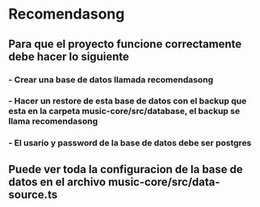 # Recomendasong

## Para que el proyecto funcione correctamente debe hacer lo siguiente

### - Crear una base de datos llamada recomendasong
### - Hacer un restore de esta base de datos con el backup que esta en la carpeta music-core/src/database, el backup se llama recomendasong
### - El usario y password de la base de datos debe ser postgres

## Puede ver toda la configuracion de la base de datos en el archivo music-core/src/data-source.ts
